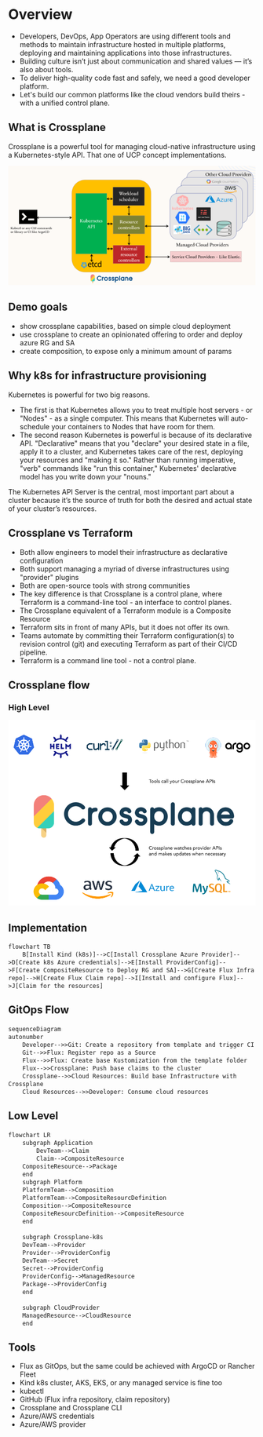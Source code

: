 
# Overview
- Developers, DevOps, App Operators are using different tools and methods to maintain infrastructure hosted in multiple platforms, deploying and maintaining applications into those infrastructures.
- Building culture isn’t just about communication and shared values — it’s also about tools.
- To deliver high-quality code fast and safely, we need a good developer platform.
- Let's build our common platforms like the cloud vendors build theirs - with a unified control plane.

## What is Crossplane
Crossplane is a powerful tool for managing cloud-native infrastructure using a Kubernetes-style API.
That one of UCP concept implementations.

![image](lbOSlqPnmmECrQ.png)

## Demo goals
- show crossplane capabilities, based on simple cloud deployment
- use crossplane to create an opinionated offering to order and deploy azure RG and SA
- create composition, to expose only a minimum amount of params

## Why k8s for infrastructure provisioning
Kubernetes is powerful for two big reasons.

- The first is that Kubernetes allows you to treat multiple host
servers - or "Nodes" - as a single computer. This means that
Kubernetes will auto-schedule your containers to Nodes
that have room for them.
- The second reason Kubernetes is powerful is because of its
declarative API. "Declarative" means that you "declare" your
desired state in a file, apply it to a cluster, and Kubernetes
takes care of the rest, deploying your resources and "making it
so." Rather than running imperative, "verb" commands like "run
this container," Kubernetes' declarative model has you write
down your "nouns."

The Kubernetes API Server is the central, most important part
about a cluster because it’s the source of truth for both the
desired and actual state of your cluster’s resources.



## Crossplane vs Terraform

- Both allow engineers to model their infrastructure as
declarative configuration
- Both support managing a myriad of diverse infrastructures using
"provider" plugins
- Both are open-source tools with strong communities
- The key difference is that Crossplane is a control plane, where
Terraform is a command-line tool - an interface to control
planes.
- The Crossplane equivalent of a Terraform module is a
Composite Resource
- Terraform sits in front of many APIs, but it does not offer its
own.
- Teams automate by committing their Terraform
configuration(s) to revision control  (git) and executing
Terraform as part of their CI/CD pipeline.
- Terraform is a command line tool  - not a control plane.

## Crossplane flow
### High Level

![image](29bJCxihJjFP1L.png)

## Implementation


```mermaid
flowchart TB
    B[Install Kind (k8s)]-->C[Install Crossplane Azure Provider]-->D[Create k8s Azure credentials]-->E[Install ProviderConfig]-->F[Create CompositeResource to Deploy RG and SA]-->G[Create Flux Infra repo]-->H[Create Flux Claim repo]-->I[Install and configure Flux]-->J[Claim for the resources]
```

## GitOps Flow

```mermaid
sequenceDiagram
autonumber
    Developer-->>Git: Create a repository from template and trigger CI
    Git-->>Flux: Register repo as a Source
    Flux-->>Flux: Create base Kustomization from the template folder
    Flux-->>Crossplane: Push base claims to the cluster
    Crossplane-->>Cloud Resources: Build base Infrastructure with Crossplane
    Cloud Resources-->>Developer: Consume cloud resources
```


## Low Level

```mermaid
flowchart LR
    subgraph Application
        DevTeam-->Claim
        Claim-->CompositeResource
    CompositeResource-->Package
    end
    subgraph Platform
    PlatformTeam-->Composition
    PlatformTeam-->CompositeResourcDefinition
    Composition-->CompositeResource
    CompositeResourcDefinition-->CompositeResource
    end

    subgraph Crossplane-k8s
    DevTeam-->Provider
    Provider-->ProviderConfig
    DevTeam-->Secret
    Secret-->ProviderConfig
    ProviderConfig-->ManagedResource
    Package-->ProviderConfig
    end

    subgraph CloudProvider
    ManagedResource-->CloudResource
    end

```


## Tools
- Flux as GitOps, but the same could be achieved with ArgoCD or Rancher Fleet
- Kind k8s cluster, AKS, EKS, or any managed service is fine too
- kubectl
- GitHub (Flux infra repository, claim repository)
- Crossplane and Crossplane CLI
- Azure/AWS credentials
- Azure/AWS provider
